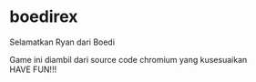 # boedirex
Selamatkan Ryan dari Boedi

Game ini diambil dari source code chromium yang kusesuaikan\
HAVE FUN!!!

